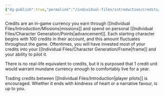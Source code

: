 ```yaml
---
{"dg-publish":true,"permalink":"/individual-files/introduction/credits/"}
---
```


Credits are an in-game currency you earn through [[Individual Files/Introduction/Missions\|missions]] and spend on personal [[Individual Files/Character Generation/Points\|advancement]]. Each starting character begins with 100 credits in their account, and this amount fluctuates throughout the game. Oftentimes, you will have invested most of your credits into your [[Individual Files/Character Generation/Frame\|frame]] and your ability to pilot it.

There is no real-life equivalent to credits, but it is purposed that 1 credit unit would warrant mundane currency enough to comfortably live for a year.

Trading credits between [[Individual Files/Introduction\|player pilots]] is encouraged. Whether it ends with kindness of heart or a narrative favour, is up to you.